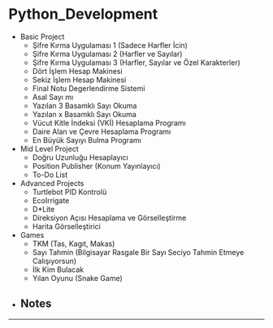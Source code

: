 # Python_Development

- Basic Project
    - Şifre Kırma Uygulaması 1 (Sadece Harfler İcin)
    - Şifre Kırma Uygulaması 2 (Harfler ve Sayılar)
    - Şifre Kırma Uygulaması 3 (Harfler, Sayılar ve Özel Karakterler)
    - Dört İşlem Hesap Makinesi
    - Sekiz İşlem Hesap Makinesi
    - Final Notu Degerlendirme Sistemi
    - Asal Sayı mı
    - Yazılan 3 Basamklı Sayı Okuma
    - Yazılan x Basamklı Sayı Okuma
    - Vücut Kitle İndeksi (VKİ) Hesaplama Programı
    - Daire Alan ve Çevre Hesaplama Programı
    - En Büyük Sayıyı Bulma Programı
- Mid Level Project
    - Doğru Uzunluğu Hesaplayıcı
    - Position Publisher (Konum Yayınlayıcı)
    - To-Do List
- Advanced Projects
    - Turtlebot PID Kontrolü
    - EcoIrrigate
    - D*Lite
    - Direksiyon Açısı Hesaplama ve Görselleştirme
    - Harita Görselleştirici
- Games
    - TKM (Tas, Kagıt, Makas)
    - Sayı Tahmin (Bilgisayar Rasgale Bir Sayı Seciyo Tahmin Etmeye Calışıyorsun)
    - İlk Kim Bulacak
    - Yılan Oyunu (Snake Game)
- Notes
    - 

-------------------------------------